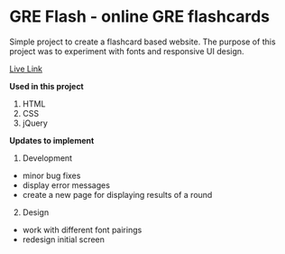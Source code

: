 # GRE Flash - online GRE flashcards

Simple project to create a flashcard based website. The purpose of this project was to experiment with fonts and responsive UI design. 

[Live Link](https://janetmndz.github.io/grestudy/ "GRE Flash Cards")

**Used in this project**
1. HTML
2. CSS
3. jQuery

**Updates to implement**
1. Development
  * minor bug fixes
  * display error messages
  * create a new page for displaying results of a round
2. Design
  * work with different font pairings
  * redesign initial screen
